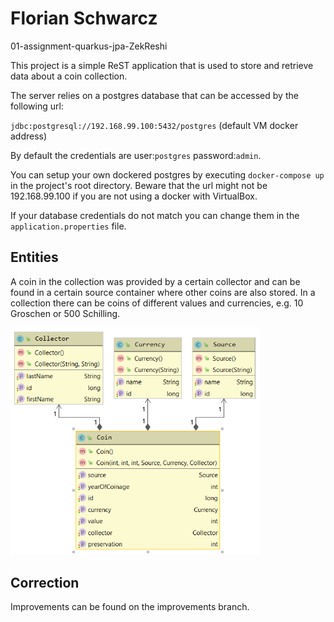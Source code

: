 # Florian Schwarcz

01-assignment-quarkus-jpa-ZekReshi

This project is a simple ReST application that is used to store and retrieve data about a coin collection.

The server relies on a postgres database that can be accessed by the following url:

`jdbc:postgresql://192.168.99.100:5432/postgres` (default VM docker address)

By default the credentials are user:`postgres` password:`admin`.

You can setup your own dockered postgres by executing `docker-compose up` in the project's root directory. Beware that the url might not be 192.168.99.100 if you are not using a docker with VirtualBox.

If your database credentials do not match you can change them in the `application.properties` file.

## Entities

A coin in the collection was provided by a certain collector and can be found in a certain source container where other coins are also stored. In a collection there can be coins of different values and currencies, e.g. 10 Groschen or 500 Schilling.

<img src="images/ERD.png" width="400" />

## Correction

Improvements can be found on the improvements branch.
